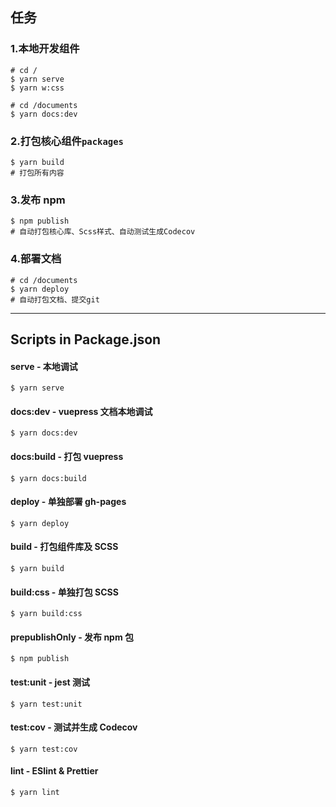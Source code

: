 ## 任务

### 1.本地开发组件

```shell
# cd /
$ yarn serve
$ yarn w:css

# cd /documents
$ yarn docs:dev
```

### 2.打包核心组件`packages`

```shell
$ yarn build
# 打包所有内容
```

### 3.发布 npm

```shell
$ npm publish
# 自动打包核心库、Scss样式、自动测试生成Codecov
```

### 4.部署文档

```shell
# cd /documents
$ yarn deploy
# 自动打包文档、提交git
```

---

## Scripts in Package.json

#### serve - 本地调试

```shell
$ yarn serve
```

#### docs:dev - vuepress 文档本地调试

```shell
$ yarn docs:dev
```

#### docs:build - 打包 vuepress

```shell
$ yarn docs:build
```

#### deploy - 单独部署 gh-pages

```shell
$ yarn deploy
```

#### build - 打包组件库及 SCSS

```shell
$ yarn build
```

#### build:css - 单独打包 SCSS

```shell
$ yarn build:css
```

#### prepublishOnly - 发布 npm 包

```shell
$ npm publish
```

#### test:unit - jest 测试

```shell
$ yarn test:unit
```

#### test:cov - 测试并生成 Codecov

```shell
$ yarn test:cov
```

#### lint - ESlint & Prettier

```shell
$ yarn lint
```
